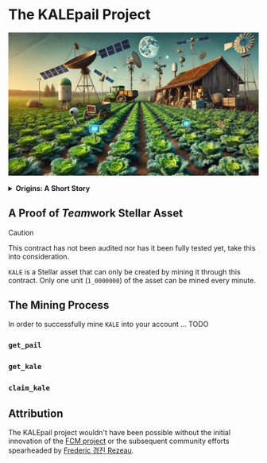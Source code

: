 # The KALEpail Project

![](./assets/farm.webp)

<details closed>
<summary><strong>Origins: A Short Story</strong></summary>
TODO
</details>

## A Proof of <i>Team</i>work Stellar Asset

> [!CAUTION]
> This contract has not been audited nor has it been fully tested yet, take this into consideration.

`KALE` is a Stellar asset that can only be created by mining it through this contract. Only one unit (`1_0000000`) of the asset can be mined every minute.

## The Mining Process

In order to successfully mine `KALE` into your account ... TODO

### `get_pail`

### `get_kale`

### `claim_kale`

## Attribution
The KALEpail project wouldn't have been possible without the initial innovation of the [FCM project](https://github.com/Stellar-Corium/FCM-sc) or the subsequent community efforts spearheaded by [Frederic 경진 Rezeau](https://github.com/FredericRezeau/fcm-miner).
